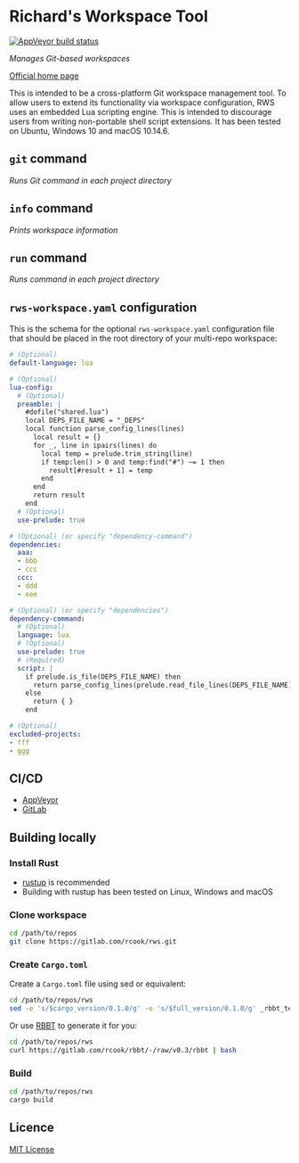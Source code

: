 # Richard's Workspace Tool

[![AppVeyor build status](https://ci.appveyor.com/api/projects/status/w2nmlj9ljfkp10kh/branch/master?svg=true)](https://ci.appveyor.com/project/rcook/rws/branch/master)

_Manages Git-based workspaces_

[Official home page][home]

This is intended to be a cross-platform Git workspace management tool. To allow users to extend its functionality via workspace configuration, RWS uses an embedded Lua scripting engine. This is intended to discourage users from writing non-portable shell script extensions. It has been tested on Ubuntu, Windows 10 and macOS 10.14.6.

## `git` command

_Runs Git command in each project directory_

## `info` command

_Prints workspace information_

## `run` command

_Runs command in each project directory_

## `rws-workspace.yaml` configuration

This is the schema for the optional `rws-workspace.yaml` configuration file that should be placed in the root directory of your multi-repo workspace:

```yaml
# (Optional)
default-language: lua

# (Optional)
lua-config:
  # (Optional)
  preamble: |
    #dofile("shared.lua")
    local DEPS_FILE_NAME = "_DEPS"
    local function parse_config_lines(lines)
      local result = {}
      for _, line in ipairs(lines) do
        local temp = prelude.trim_string(line)
        if temp:len() > 0 and temp:find("#") ~= 1 then
          result[#result + 1] = temp
        end
      end
      return result
    end
  # (Optional)
  use-prelude: true

# (Optional) (or specify "dependency-command")
dependencies:
  aaa:
  - bbb
  - ccc
  ccc:
  - ddd
  - eee

# (Optional) (or specify "dependencies")
dependency-command:
  # (Optional)
  language: lua
  # (Optional)
  use-prelude: true
  # (Required)
  script: |
    if prelude.is_file(DEPS_FILE_NAME) then
      return parse_config_lines(prelude.read_file_lines(DEPS_FILE_NAME))
    else
      return { }
    end

# (Optional)
excluded-projects:
- fff
- ggg
```

## CI/CD

* [AppVeyor][appveyor-rws]
* [GitLab][gitlab-rws]

## Building locally

### Install Rust

* [rustup][rustup] is recommended
* Building with rustup has been tested on Linux, Windows and macOS

### Clone workspace

```bash
cd /path/to/repos
git clone https://gitlab.com/rcook/rws.git
```

### Create `Cargo.toml`

Create a `Cargo.toml` file using sed or equivalent:

```bash
cd /path/to/repos/rws
sed -e 's/$cargo_version/0.1.0/g' -e 's/$full_version/0.1.0/g' _rbbt_templates/Cargo.toml > Cargo.toml
```

Or use [RBBT][rbbt] to generate it for you:

```bash
cd /path/to/repos/rws
curl https://gitlab.com/rcook/rbbt/-/raw/v0.3/rbbt | bash
```

### Build

```bash
cd /path/to/repos/rws
cargo build
```

## Licence

[MIT License][licence]

[appveyor-rws]: https://ci.appveyor.com/project/rcook/rws
[gitlab-rws]: https://gitlab.com/rcook/rws/pipelines
[home]: https://gitlab.com/rcook/rws
[licence]: LICENSE
[rbbt]: https://gitlab.com/rcook/rbbt
[rustup]: https://rustup.rs/
